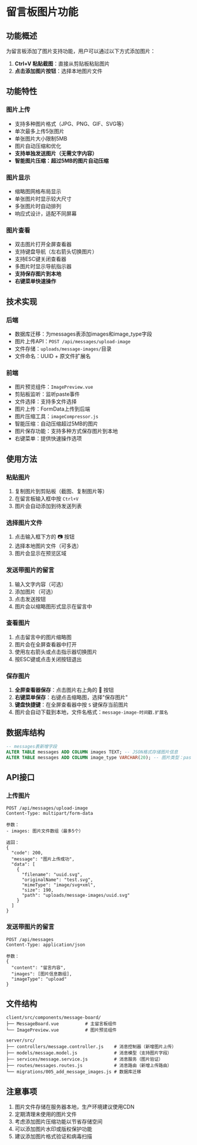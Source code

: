 # 留言板图片功能

## 功能概述

为留言板添加了图片支持功能，用户可以通过以下方式添加图片：

1. **Ctrl+V 粘贴截图**：直接从剪贴板粘贴图片
2. **点击添加图片按钮**：选择本地图片文件

## 功能特性

### 图片上传
- 支持多种图片格式（JPG、PNG、GIF、SVG等）
- 单次最多上传5张图片
- 单张图片大小限制5MB
- 图片自动压缩和优化
- **支持单独发送图片（无需文字内容）**
- **智能图片压缩：超过5MB的图片自动压缩**

### 图片显示
- 缩略图网格布局显示
- 单张图片时显示较大尺寸
- 多张图片时自动排列
- 响应式设计，适配不同屏幕

### 图片查看
- 双击图片打开全屏查看器
- 支持键盘导航（左右箭头切换图片）
- 支持ESC键关闭查看器
- 多图片时显示导航指示器
- **支持保存图片到本地**
- **右键菜单快速操作**

## 技术实现

### 后端
- 数据库迁移：为messages表添加images和image_type字段
- 图片上传API：`POST /api/messages/upload-image`
- 文件存储：`uploads/message-images/`目录
- 文件命名：UUID + 原文件扩展名

### 前端
- 图片预览组件：`ImagePreview.vue`
- 剪贴板监听：监听paste事件
- 文件选择：支持多文件选择
- 图片上传：FormData上传到后端
- 图片压缩工具：`imageCompressor.js`
- 智能压缩：自动压缩超过5MB的图片
- 图片保存功能：支持多种方式保存图片到本地
- 右键菜单：提供快速操作选项

## 使用方法

### 粘贴图片
1. 复制图片到剪贴板（截图、复制图片等）
2. 在留言板输入框中按 `Ctrl+V`
3. 图片会自动添加到待发送列表

### 选择图片文件
1. 点击输入框下方的 📷 按钮
2. 选择本地图片文件（可多选）
3. 图片会显示在预览区域

### 发送带图片的留言
1. 输入文字内容（可选）
2. 添加图片（可选）
3. 点击发送按钮
4. 图片会以缩略图形式显示在留言中

### 查看图片
1. 点击留言中的图片缩略图
2. 图片会在全屏查看器中打开
3. 使用左右箭头或点击指示器切换图片
4. 按ESC键或点击关闭按钮退出

### 保存图片
1. **全屏查看器保存**：点击图片右上角的 💾 按钮
2. **右键菜单保存**：右键点击缩略图，选择"保存图片"
3. **键盘快捷键**：在全屏查看器中按 `S` 键保存当前图片
4. 图片会自动下载到本地，文件名格式：`message-image-时间戳.扩展名`

## 数据库结构

```sql
-- messages表新增字段
ALTER TABLE messages ADD COLUMN images TEXT; -- JSON格式存储图片信息
ALTER TABLE messages ADD COLUMN image_type VARCHAR(20); -- 图片类型：paste, upload
```

## API接口

### 上传图片
```
POST /api/messages/upload-image
Content-Type: multipart/form-data

参数：
- images: 图片文件数组（最多5个）

返回：
{
  "code": 200,
  "message": "图片上传成功",
  "data": [
    {
      "filename": "uuid.svg",
      "originalName": "test.svg",
      "mimeType": "image/svg+xml",
      "size": 190,
      "path": "uploads/message-images/uuid.svg"
    }
  ]
}
```

### 发送带图片的留言
```
POST /api/messages
Content-Type: application/json

参数：
{
  "content": "留言内容",
  "images": [图片信息数组],
  "imageType": "upload"
}
```

## 文件结构

```
client/src/components/message-board/
├── MessageBoard.vue          # 主留言板组件
└── ImagePreview.vue          # 图片预览组件

server/src/
├── controllers/message.controller.js    # 消息控制器（新增图片上传）
├── models/message.model.js              # 消息模型（支持图片字段）
├── services/message.service.js          # 消息服务（图片验证）
├── routes/messages.routes.js            # 消息路由（新增上传路由）
└── migrations/005_add_message_images.js # 数据库迁移
```

## 注意事项

1. 图片文件存储在服务器本地，生产环境建议使用CDN
2. 定期清理未使用的图片文件
3. 考虑添加图片压缩功能以节省存储空间
4. 可以添加图片水印或版权保护功能
5. 建议添加图片格式验证和病毒扫描
